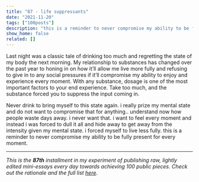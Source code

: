 ```yaml
---
title: "87 - life suppressants"
date: "2021-11-20"
tags: ["100posts"]
description: "this is a reminder to never compromise my ability to be fully present for every moment."
show_home: false
related: []
---
```


Last night was a classic tale of drinking too much and regretting the state of my body the next morning. My relationship to substances has changed over the past year to honing in on how it’ll allow me live more fully and refusing to give in to any social pressures if it’ll compromise my ability to enjoy and experience every moment. With any substance, dosage is one of the most important factors to your end experience. Take too much, and the substance forced you to suppress the input coming in. 

Never drink to bring myself to this state again. i really prize my mental state and do not want to compromise that for anything.. understand now how people waste days away. i never want that. i want to feel every moment and instead i was forced to dull it all and hide away to get away from the intensity given my mental state. i forced myself to live less fully. this is a reminder to never compromise my ability to be fully present for every moment. 

---
*This is the **87th** installment in my experiment of publishing raw, lightly edited mini-essays every day towards achieving 100 public pieces. Check out the rationale and the full list [here](/experiments/100posts/)*.
